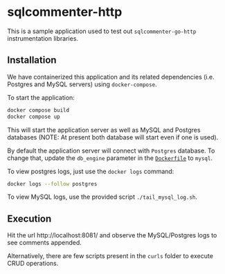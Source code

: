 # sqlcommenter-http

This is a sample application used to test out `sqlcommenter-go-http` instrumentation libraries.

## Installation

We have containerized this application and its related dependencies (i.e. Postgres and MySQL servers) using `docker-compose`.

To start the application:
```sh
docker compose build
docker compose up
```

This will start the application server as well as MySQL and Postgres databases 
(NOTE: At present both database will start even if one is used). 

By default the application server will connect with `Postgres` database. To change that,
update the `db_engine` parameter in the [`Dockerfile`](https://github.com/google/sqlcommenter/blob/master/go/samples/http/Dockerfile) to `mysql`.

To view postgres logs, just use the `docker logs` command:

```sh
docker logs --follow postgres
```

To view MySQL logs, use the provided script `./tail_mysql_log.sh`.


## Execution
Hit the url http://localhost:8081/ and observe the MySQL/Postgres logs to see comments appended.

Alternatively, there are few scripts present in the `curls` folder to execute CRUD operations.
